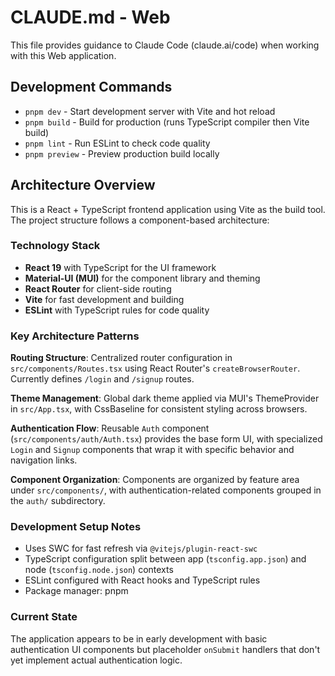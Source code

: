 # CLAUDE.md - Web

This file provides guidance to Claude Code (claude.ai/code) when working with this Web application.

## Development Commands

- `pnpm dev` - Start development server with Vite and hot reload
- `pnpm build` - Build for production (runs TypeScript compiler then Vite build)
- `pnpm lint` - Run ESLint to check code quality
- `pnpm preview` - Preview production build locally

## Architecture Overview

This is a React + TypeScript frontend application using Vite as the build tool. The project structure follows a component-based architecture:

### Technology Stack
- **React 19** with TypeScript for the UI framework
- **Material-UI (MUI)** for the component library and theming
- **React Router** for client-side routing
- **Vite** for fast development and building
- **ESLint** with TypeScript rules for code quality

### Key Architecture Patterns

**Routing Structure**: Centralized router configuration in `src/components/Routes.tsx` using React Router's `createBrowserRouter`. Currently defines `/login` and `/signup` routes.

**Theme Management**: Global dark theme applied via MUI's ThemeProvider in `src/App.tsx`, with CssBaseline for consistent styling across browsers.

**Authentication Flow**: Reusable `Auth` component (`src/components/auth/Auth.tsx`) provides the base form UI, with specialized `Login` and `Signup` components that wrap it with specific behavior and navigation links.

**Component Organization**: Components are organized by feature area under `src/components/`, with authentication-related components grouped in the `auth/` subdirectory.

### Development Setup Notes

- Uses SWC for fast refresh via `@vitejs/plugin-react-swc`
- TypeScript configuration split between app (`tsconfig.app.json`) and node (`tsconfig.node.json`) contexts
- ESLint configured with React hooks and TypeScript rules
- Package manager: pnpm

### Current State
The application appears to be in early development with basic authentication UI components but placeholder `onSubmit` handlers that don't yet implement actual authentication logic.